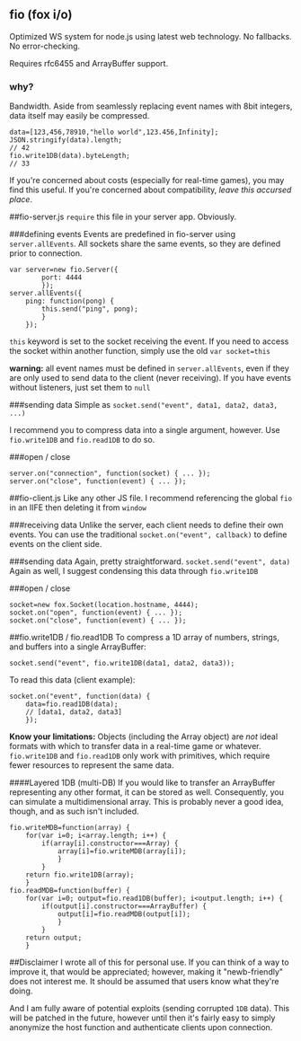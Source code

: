 ## fio (fox i/o)
Optimized WS system for node.js using latest web technology. No fallbacks. No error-checking.

Requires rfc6455 and ArrayBuffer support.

### why?
Bandwidth. Aside from seamlessly replacing event names with 8bit integers, data itself may easily be compressed.

	data=[123,456,78910,"hello world",123.456,Infinity];
	JSON.stringify(data).length;
	// 42
	fio.write1DB(data).byteLength;
	// 33

If you're concerned about costs (especially for real-time games), you may find this useful. If you're concerned about compatibility, *leave this accursed place*.

##fio-server.js
`require` this file in your server app. Obviously.

###defining events
Events are predefined in fio-server using `server.allEvents`. All sockets share the same events, so they are defined prior to connection.

	var	server=new fio.Server({
			port: 4444
			});
	server.allEvents({
		ping: function(pong) {
			this.send("ping", pong);
			}
		});

`this` keyword is set to the socket receiving the event. If you need to access the socket within another function, simply use the old `var socket=this`

**warning:** all event names must be defined in `server.allEvents`, even if they are only used to send data to the client (never receiving). If you have events without listeners, just set them to `null`

###sending data
Simple as `socket.send("event", data1, data2, data3, ...)`

I recommend you to compress data into a single argument, however. Use `fio.write1DB` and `fio.read1DB` to do so.

###open / close

	server.on("connection", function(socket) { ... });
	server.on("close", function(event) { ... });

##fio-client.js
Like any other JS file. I recommend referencing the global `fio` in an IIFE then deleting it from `window`

###receiving data
Unlike the server, each client needs to define their own events. You can use the traditional `socket.on("event", callback)` to define events on the client side.

###sending data
Again, pretty straightforward. `socket.send("event", data)` Again as well, I suggest condensing this data through `fio.write1DB`

###open / close

	socket=new fox.Socket(location.hostname, 4444);
	socket.on("open", function(event) { ... });
	socket.on("close", function(event) { ... });

##fio.write1DB / fio.read1DB
To compress a 1D array of numbers, strings, and buffers into a single ArrayBuffer:

	socket.send("event", fio.write1DB(data1, data2, data3));

To read this data (client example):

	socket.on("event", function(data) {
		data=fio.read1DB(data);
		// [data1, data2, data3]
		});

**Know your limitations:** Objects (including the Array object) are *not* ideal formats with which to transfer data in a real-time game or whatever. `fio.write1DB` and `fio.read1DB` only work with primitives, which require fewer resources to represent the same data.

####Layered 1DB (multi-DB)
If you would like to transfer an ArrayBuffer representing any other format, it can be stored as well. Consequently, you can simulate a multidimensional array. This is probably never a good idea, though, and as such isn't included.

	fio.writeMDB=function(array) {
		for(var i=0; i<array.length; i++) {
			if(array[i].constructor===Array) {
				array[i]=fio.writeMDB(array[i]);
				}
			}
		return fio.write1DB(array);
		}
	fio.readMDB=function(buffer) {
		for(var i=0; output=fio.read1DB(buffer); i<output.length; i++) {
			if(output[i].constructor===ArrayBuffer) {
				output[i]=fio.readMDB(output[i]);
				}
			}
		return output;
		}

##Disclaimer
I wrote all of this for personal use. If you can think of a way to improve it, that would be appreciated; however, making it "newb-friendly" does not interest me. It should be assumed that users know what they're doing.

And I am fully aware of potential exploits (sending corrupted `1DB` data). This will be patched in the future, however until then it's fairly easy to simply anonymize the host function and authenticate clients upon connection.
